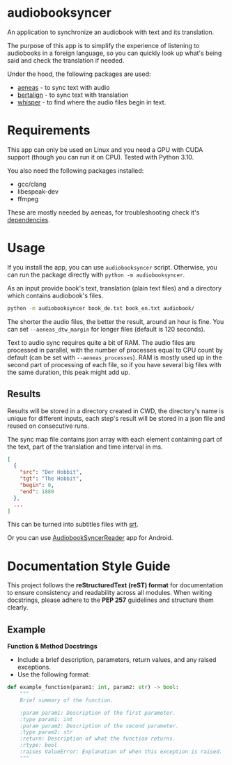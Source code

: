 # audiobooksyncer

An application to synchronize an audiobook with text and its translation.

The purpose of this app is to simplify the experience of listening to audiobooks in a foreign language, so you can quickly look up what's being said and check the translation if needed.

Under the hood, the following packages are used:
- [aeneas](https://github.com/readbeyond/aeneas) - to sync text with audio
- [bertalign](https://github.com/bfsujason/bertalign) - to sync text with translation
- [whisper](https://github.com/openai/whisper) - to find where the audio files begin in text.

# Requirements

This app can only be used on Linux and you need a GPU with CUDA support (though you can run it on CPU). Tested with Python 3.10.

You also need the following packages installed:
- gcc/clang
- libespeak-dev
- ffmpeg

These are mostly needed by aeneas, for troubleshooting check it's [dependencies](https://github.com/readbeyond/aeneas/blob/master/install_dependencies.sh).

# Usage

If you install the app, you can use `audiobooksyncer` script. Otherwise, you can run the package directly with `python -m audiobooksyncer`.

As an input provide book's text, translation (plain text files) and a directory which contains audiobook's files.

```bash
python -m audiobooksyncer book_de.txt book_en.txt audiobook/
```

The shorter the audio files, the better the result, around an hour is fine. You can set `--aeneas_dtw_margin` for longer files (default is 120 seconds).

Text to audio sync requires quite a bit of RAM. The audio files are processed in parallel, with the number of processes equal to CPU count by default (can be set with `--aeneas_processes`). RAM is mostly used up in the second part of processing of each file, so if you have several big files with the same duration, this peak might add up.

## Results

Results will be stored in a directory created in CWD, the directory's name is unique for different inputs, each step's result will be stored in a json file and reused on consecutive runs.

The sync map file contains json array with each element containing part of the text, part of the translation and time interval in ms.

```json
[
  {
    "src": "Der Hobbit",
    "tgt": "The Hobbit",
    "begin": 0,
    "end": 1880
  },
  ...
]
```

This can be turned into subtitles files with [srt](https://pypi.org/project/srt/).

Or you can use [AudiobookSyncerReader](https://github.com/atlantis-11/AudiobookSyncerReader) app for Android.

# Documentation Style Guide  

This project follows the **reStructuredText (reST) format** for documentation to ensure consistency and readability across all modules. When writing docstrings, please adhere to the **PEP 257** guidelines and structure them clearly.  

## Example

**Function & Method Docstrings**  
- Include a brief description, parameters, return values, and any raised exceptions.  
- Use the following format:  

```python
def example_function(param1: int, param2: str) -> bool:
    """
    Brief summary of the function.

    :param param1: Description of the first parameter.
    :type param1: int
    :param param2: Description of the second parameter.
    :type param2: str
    :return: Description of what the function returns.
    :rtype: bool
    :raises ValueError: Explanation of when this exception is raised.
    """
```
